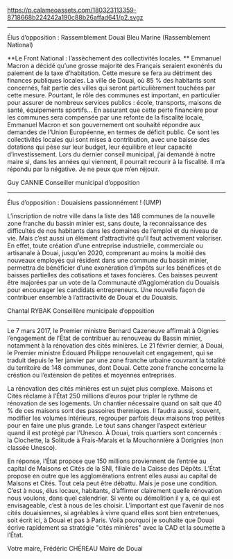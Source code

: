 https://p.calameoassets.com/180323113359-8718668b224242a190c88b26affad641/p2.svgz

---

Élus d’opposition : Rassemblement Douai Bleu Marine (Rassemblement National)

**Le Front National : l’assèchement des collectivités locales. **
Emmanuel Macron a décidé qu’une grosse majorité des Français seraient exonérés du paiement de la taxe d’habitation. Cette mesure se fera au détriment des finances publiques locales. La ville de Douai, où 85 % des habitants sont concernés, fait partie des villes qui seront particulièrement touchées par cette mesure. Pourtant, le rôle des communes est important, en particulier pour assurer de nombreux services publics : école, transports, maisons de santé, équipements sportifs… En assurant que cette perte financière pour les communes sera compensée par une refonte de la fiscalité locale, Emmanuel Macron et son gouvernement ont souhaité répondre aux demandes de l’Union Européenne, en termes de déficit public. Ce sont les collectivités locales qui sont mises à contribution, avec une baisse des dotations qui pèse sur leur budget, leur équilibre et leur capacité d’investissement. Lors du dernier conseil municipal, j’ai demandé à notre maire si, dans les années qui viennent, il pourrait recourir à la fiscalité. Il m’a répondu par la négative. Je ne peux que m’en réjouir.

Guy CANNIE
Conseiller municipal d’opposition

---

Élus d’opposition : Douaisiens passionnément ! (UMP)

L’inscription de notre ville dans la liste des 148 communes de la nouvelle zone franche du bassin minier est, sans doute, la reconnaissance des difficultés de nos habitants dans les domaines de l’emploi et du niveau de vie. Mais c’est aussi un élément d’attractivité qu’il faut activement valoriser. En effet, toute création d’une entreprise industrielle, commerciale ou artisanale à Douai, jusqu’en 2020, comprenant au moins la moitié des nouveaux employés qui résident dans une commune du bassin minier, permettra de bénéficier d’une exonération d’impôts sur les bénéfices et de baisses partielles des cotisations et taxes foncières. Ces baisses peuvent être majorées par un vote de la Communauté d’Agglomération du Douaisis pour encourager les candidats entrepreneurs. Une nouvelle façon de contribuer ensemble à l’attractivité de Douai et du Douaisis.

Chantal RYBAK
Conseillère municipale d’opposition

---

Le 7 mars 2017, le Premier ministre Bernard Cazeneuve affirmait à Oignies l’engagement de l’État de contribuer au renouveau du Bassin minier, notamment à la rénovation des cités minières. Le 21 février dernier, à Douai, le Premier ministre Édouard Philippe renouvelait cet engagement, qui se traduit depuis le 1er janvier par une zone franche urbaine couvrant la totalité du territoire de 148 communes, dont Douai. Cette zone franche concerne la création ou l’extension de petites et moyennes entreprises.

La rénovation des cités minières est un sujet plus complexe. Maisons et Cités réclame à l’État 250 millions d’euros pour tripler le rythme de rénovation de ses logements. Un chantier nécessaire quand on sait que 40 % de ces maisons sont des passoires thermiques. Il faudra aussi, souvent, modifier les volumes intérieurs, regrouper parfois deux maisons trop petites pour en faire une plus grande. Le tout sans changer l’aspect extérieur quand il est protégé par l’Unesco. À Douai, trois quartiers sont concernés : la Clochette, la Solitude à Frais-Marais et la Mouchonnière à Dorignies (non classée Unesco).

En réponse, l’État propose que 150 millions proviennent de l’entrée au capital de Maisons et Cités de la SNI, filiale de la Caisse des Dépôts. L’État propose en outre que les agglomérations entrent elles aussi au capital de Maisons et Cités. Tout cela peut être débattu. Mais je pose une condition. C’est à nous, élus locaux, habitants, d’affirmer clairement quelle rénovation nous voulons, dans quel calendrier. Si vente ou démolition il y a, ce qui est envisageable, c’est à nous de les choisir. L’important est que l’avenir de nos cités douaisiennes, si agréables à vivre quand elles sont bien entretenues, soit écrit ici, à Douai et pas à Paris. Voilà pourquoi je souhaite que Douai écrive rapidement sa stratégie "cités minières" avec la CAD et la soumette à l’État.

Votre maire,
Frédéric CHÉREAU
Maire de Douai
